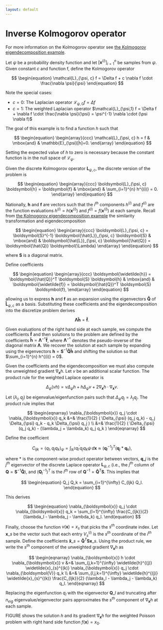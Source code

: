 ```yaml
---
layout: default
---
```


# Inverse Kolmogorov operator

For more information on the Kolmogorov operator see [the Kolmogorov eigendecomposition example](../Kolmogorov-eigendecomposition/description.md).

Let $\psi$ be a probability density function and let $\left[ \boldsymbol{x}^{(i)} \right]_{i=1}^{n}$ be samples from $\psi$. Given constant $c$ and function f, define the Kolmogorov operator

$$
\begin{equation}
  \mathcal{L}_{\psi, c} f = \Delta f + c \nabla f \cdot \frac{\nabla \psi}{\psi}
\end{equation}
$$

Note the special cases:
- $c=0$: The Laplacian operator $\mathcal{L}_{\psi,0} f = \Delta f$
- $c=1$: The weighted Laplacian operator $\mathcal{L}_{\psi,1} f = \Delta f + \nabla f \cdot \frac{\nabla \psi}{\psi} = \psi^{-1} \nabla \cdot (\psi \nabla f)$

The goal of this example is to find a function $h$ such that

$$
\begin{equation}
\begin{array}{ccc}
  \mathcal{L}_{\psi, c} h = f & \mbox{and} & \mathbb{E}_{\psi}[h]=0.
\end{array}
\end{equation}
$$

Setting the expected value of $h$ to zero is necessary because the constant function is in the null space of $\mathcal{L}_{\psi}$.

Given the discrete Kolmogorov operator $\boldsymbol{L}_{\psi, c}$, the discrete version of the problem is

$$
\begin{equation}
    \begin{array}{ccc}
       \boldsymbol{L}_{\psi, c} \boldsymbol{h} = \boldsymbol{f} & \mbox{and} & \sum_{i=1}^{n} h^{(i)} = 0.
    \end{array}
\end{equation}
$$

Nationally, $\boldsymbol{h}$ and $\boldsymbol{f}$ are vectors such that the $i^{th}$ components $h^{(i)}$ and $f^{(i)}$ are the function evaluations $h^{(i)} = h(\boldsymbol{x}^{(i)})$ and $f^{(i)} = f(\boldsymbol{x}^{(i)})$ at each sample. Recall from [the Kolmogorov eigendecomposition example](../Kolmogorov-eigendecomposition/description.md) the similarity transformation and eigendecomposition

$$
\begin{equation}
    \begin{array}{ccc}
        \boldsymbol{L}_{\psi, c} = \boldsymbol{S}^{-1} \boldsymbol{\hat{L}}_{\psi, c} \boldsymbol{S} & \mbox{and} & \boldsymbol{\hat{L}}_{\psi, c} \boldsymbol{\hat{Q}} = \boldsymbol{\hat{Q}} \boldsymbol{\Lambda}
    \end{array}
\end{equation}
$$

where $\boldsymbol{S}$ is a diagonal matrix.

Define coefficients

$$
\begin{equation}
    \begin{array}{ccc}
        \boldsymbol{\widetilde{h}} = \boldsymbol{\hat{Q}}^T \boldsymbol{S} \boldsymbol{h} & \mbox{and} & \boldsymbol{\widetilde{f}} = \boldsymbol{\hat{Q}}^T \boldsymbol{S} \boldsymbol{f},
    \end{array}
\end{equation}
$$

allowing us to express $\boldsymbol{h}$ and $\boldsymbol{f}$ as an expansion using the eigenvectors $\boldsymbol{\hat{Q}}$ of $\boldsymbol{\hat{L}}_{\psi, c}$ as a basis. Substituting these coefficients and the eigendecomposition into the discretize problem derives

$$
\begin{equation}
    \boldsymbol{\Lambda} \boldsymbol{\widetilde{h}} = \boldsymbol{\widetilde{f}}.
\end{equation}
$$

Given evaluations of the right hand side at each sample, we compute the coefficients $\boldsymbol{\widetilde{f}}$ and then solutions to the problem are defined by the coefficients $\boldsymbol{\widetilde{h}} = \boldsymbol{\Lambda}^{-\dagger} \boldsymbol{\widetilde{f}}$, where $\boldsymbol{\Lambda}^{-\dagger}$ denotes the pseudo-inverse of the diagonal matrix $\boldsymbol{\Lambda}$. We recover the solution at each sample by expanding using the eigenvectors $\boldsymbol{h} = \boldsymbol{S}^{-1} \boldsymbol{\hat{Q}} \boldsymbol{\widetilde{h}}$ and shifting the solution so that $\sum_{i=1}^{n} h^{(i)} = 0$.

Given the coefficients and the eigendecomposition we must also compute the unweighted gradient $\nabla_{\boldsymbol{x}} h$. Let $v$ be an additional scalar function. The product rule for the weighted Laplace operator is

$$
\begin{equation}
    \Delta_{\psi} (v h) = v \Delta_{\psi} h + h \Delta_{\psi} v + 2 \nabla_{\boldsymbol{x}} h \cdot \nabla_{\boldsymbol{x}} v.
\end{equation}
$$

Let $(\lambda_j, q_j)$ be eigenvalue/eigenfunction pairs such that $\Delta_{\psi} q_j = \lambda_j q_j$. The product rule implies that

$$
\begin{eqnarray}
    \nabla_{\boldsymbol{x}} q_j \cdot \nabla_{\boldsymbol{x}} q_k &=& \frac{1}{2} ( \Delta_{\psi} (q_j q_k) - q_j \Delta_{\psi} q_k - q_k \Delta_{\psi} q_j ) \\
    &=& \frac{1}{2} ( \Delta_{\psi} (q_j q_k) - (\lambda_j + \lambda_k) q_j q_k )
\end{eqnarray}
$$

Define the coefficient

$$
\begin{equation}
    C_{ljk} = \langle q_l, q_j q_k \rangle_{\psi} = \int_{\mathbb{R}^{2}} q_l^{\prime} q_j q_k \psi \, d\boldsymbol{x} \approx (\boldsymbol{q}_l^{-1})^T (\boldsymbol{q}_j * \boldsymbol{q}_k),
\end{equation}
$$

where $*$ is the component-wise product operator between vectors, $\boldsymbol{q}\_{j}$ is the $j^{th}$ eigenvector of the discrete Laplace operator $\boldsymbol{L}_{\psi, c}$ (i.e., the $j^{th}$ column of $\boldsymbol{Q} = \boldsymbol{S}^{-1} \boldsymbol{\hat{Q}}$), and $(\boldsymbol{Q}_l^{-1})^T$ is the $l^{th}$ row of $\boldsymbol{Q}^{-1} = \boldsymbol{\hat{Q}}^T \boldsymbol{S}$. This implies that

$$
\begin{equation}
    Q_j Q_k = \sum_{i=1}^{\infty} C_{ljk} Q_l.
\end{equation}
$$

This derives

$$
\begin{equation}
    \nabla_{\boldsymbol{x}} q_j \cdot \nabla_{\boldsymbol{x}} q_k = \sum_{l=1}^{\infty} \frac{C_{ljk}}{2} (\lambda_l - \lambda_j - \lambda_k) q_l.
\end{equation}
$$

Finally, choose the function $v(\boldsymbol{x}) = x_s$ that picks the $s^{th}$ coordinate index. Let $\boldsymbol{x}\_s$ be the vector such that each entry $V_s^{(i)}$ is the $s^{th}$ coordinate of the $i^{th}$ sample. Define the coefficients $\boldsymbol{\widetilde{x}}\_s = \boldsymbol{\hat{Q}}^T \boldsymbol{S} \boldsymbol{x}\_s$. Using the product rule, we write the $s^{th}$ component of the unweighted gradient $\nabla_{\boldsymbol{x}} h$ as

$$
\begin{eqnarray}
    \nabla_{\boldsymbol{x}} h \cdot \nabla_{\boldsymbol{x}} v &=& \sum_{j,k=1}^{\infty} \widetilde{h}^{(j)} \widetilde{x}_{s}^{(k)} \nabla_{\boldsymbol{x}} q_j \cdot \nabla_{\boldsymbol{V}} q_k \\
    &=& \sum_{l,j,k=1}^{\infty} \widetilde{h}^{(j)} \widetilde{x}_{s}^{(k)} \frac{C_{ljk}}{2} (\lambda_l - \lambda_j - \lambda_k) q_l.
\end{eqnarray}
$$

Replacing the eigenfunction $q_l$ with the eigenvector $\boldsymbol{Q}\_l$ and truncating after $n_{eig}$ eigenvalue/eigenvector pairs approximates the $s^{th}$ component of $\nabla_{\boldsymbol{x}} h$ at each sample.

FIGURE shows the solution $h$ and its gradient $\nabla_{\boldsymbol{x}} h$ for the weighted Poisson problem with right hand side function $f(\boldsymbol{x}) = x_0$.
